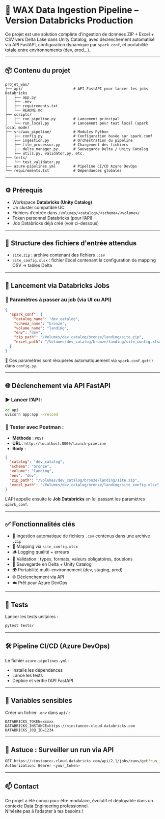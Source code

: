 # 🚀 WAX Data Ingestion Pipeline – Version Databricks Production

Ce projet est une solution complète d'ingestion de données ZIP + Excel + CSV vers Delta Lake dans Unity Catalog, avec déclenchement automatisé via API FastAPI, configuration dynamique par `spark.conf`, et portabilité totale entre environnements (dev, prod...).

---

## 📦 Contenu du projet

```
projet_wax/
├── api/                       # API FastAPI pour lancer les jobs Databricks
│   ├── app.py
│   ├── .env
│   ├── requirements.txt
│   └── README.md
├── scripts/
│   ├── run_pipeline.py        # Lancement principal
│   └── run_local.py           # Lancement pour test local (spark local mode)
├── src/wax_pipeline/          # Modules Python
│   ├── config.py              # Configuration basée sur spark.conf
│   ├── ingestion.py           # Orchestration du pipeline
│   ├── file_processor.py      # Chargement des fichiers
│   ├── delta_manager.py       # Sauvegarde Delta / Unity Catalog
│   ├── utils.py, validator.py, etc.
├── tests/
│   └── test_validator.py
├── azure-pipelines.yml        # Pipeline CI/CD Azure DevOps
└── requirements.txt           # Dépendances globales
```

---

## ⚙️ Prérequis

- Workspace **Databricks (Unity Catalog)**
- Un cluster compatible UC
- Fichiers d’entrée dans `/Volumes/<catalog>/<schema>/<volume>/`
- Token personnel Databricks (pour l’API)
- Job Databricks déjà créé (voir ci-dessous)

---

## 📁 Structure des fichiers d'entrée attendus

- `site.zip` : archive contenant des fichiers `.csv`
- `site_config.xlsx` : fichier Excel contenant la configuration de mapping CSV → tables Delta

---

## 🚀 Lancement via Databricks Jobs

### 🎯 Paramètres à passer au job (via UI ou API)

```json
{
  "spark_conf": {
    "catalog_name": "dev_catalog",
    "schema_name": "bronze",
    "volume_name": "landing",
    "env": "dev",
    "zip_path": "/Volumes/dev_catalog/bronze/landing/site.zip",
    "excel_path": "/Volumes/dev_catalog/bronze/landing/site_config.xlsx"
  }
}
```

🧠 Ces paramètres sont récupérés automatiquement via `spark.conf.get()` dans `config.py`.

---

## 🌐 Déclenchement via API FastAPI

### ▶️ Lancer l’API :

```bash
cd api
uvicorn app:app --reload
```

### 🧪 Tester avec Postman :

- **Méthode** : `POST`
- **URL** : `http://localhost:8000/launch-pipeline`
- **Body** :

```json
{
  "catalog": "dev_catalog",
  "schema": "bronze",
  "volume": "landing",
  "env": "dev",
  "zip_path": "/Volumes/dev_catalog/bronze/landing/site.zip",
  "excel_path": "/Volumes/dev_catalog/bronze/landing/site_config.xlsx"
}
```

L’API appelle ensuite le **Job Databricks** en lui passant les paramètres `spark_conf`.

---

## ✅ Fonctionnalités clés

- 🔄 Ingestion automatique de fichiers `.csv` contenus dans une archive `.zip`
- 🧠 Mapping via `site_config.xlsx`
- 🪵 Logging qualité + erreurs
- 🧪 Validation : types, formats, valeurs obligatoires, doublons
- 🔗 Sauvegarde en Delta + Unity Catalog
- 🌍 Portabilité multi-environnement (dev, staging, prod)
- 🌐 Déclenchement via API
- ☁️ Prêt pour Azure DevOps

---

## 🧪 Tests

Lancer les tests unitaires :

```bash
pytest tests/
```

---

## 🛠️ Pipeline CI/CD (Azure DevOps)

Le fichier `azure-pipelines.yml` :

- Installe les dépendances
- Lance les tests
- Déploie et vérifie l’API FastAPI

---

## 🔐 Variables sensibles

Créer un fichier `.env` dans `api/` :

```env
DATABRICKS_TOKEN=xxxxx
DATABRICKS_INSTANCE=https://<instance>.cloud.databricks.com
DATABRICKS_JOB_ID=1234
```

---

## 🧠 Astuce : Surveiller un run via API

```bash
GET https://<instance>.cloud.databricks.com/api/2.1/jobs/runs/get?run_id=98765
Authorization: Bearer <your_token>
```

---

## 📫 Contact

Ce projet a été conçu pour être modulaire, évolutif et déployable dans un contexte Data Engineering professionnel.  
N’hésite pas à l’adapter à tes besoins !

